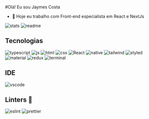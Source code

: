 
#Olá! Eu sou Jaymes Costa

- 🔭 Hoje eu trabalho com  Front-end especialista em React e NextJs

<img src="https://github-readme-stats.vercel.app/api?username=jaaymes&theme=blue-green" alt="stats"  />

<img src="https://github-readme-stats.vercel.app/api/top-langs/?username=jaaymes&theme=blue-green" alt="readme"  />

<h2>
Tecnologias
</h2>
 <img src="https://img.shields.io/badge/TypeScript-007ACC?style=for-the-badge&logo=typescript&logoColor=white" alt="typescript"  />
 <img src="https://img.shields.io/badge/JavaScript-323330?style=for-the-badge&logo=javascript&logoColor=F7DF1E" alt="js"  />
  <img src="https://img.shields.io/badge/HTML5-E34F26?style=for-the-badge&logo=html5&logoColor=white" alt="html"  />
 <img src="https://img.shields.io/badge/CSS3-1572B6?style=for-the-badge&logo=css3&logoColor=white" alt="css"  />
 <img src="https://img.shields.io/badge/React-20232A?style=for-the-badge&logo=react&logoColor=61DAFB" alt="React"  />
 <img src="https://img.shields.io/badge/React_Native-20232A?style=for-the-badge&logo=react&logoColor=61DAFB" alt="native"  />
 <img src="https://img.shields.io/badge/Tailwind_CSS-38B2AC?style=for-the-badge&logo=tailwind-css&logoColor=white" alt="tailwind"  />
 <img src="https://img.shields.io/badge/styled--components-DB7093?style=for-the-badge&logo=styled-components&logoColor=whitee" alt="styled"  />
 <img src="https://img.shields.io/badge/Material--UI-0081CB?style=for-the-badge&logo=material-ui&logoColor=white" alt="material"  />
 <img src="https://img.shields.io/badge/Redux-593D88?style=for-the-badge&logo=redux&logoColor=white" alt="redux"  />
 <img src="https://img.shields.io/badge/Shell_Script-121011?style=for-the-badge&logo=gnu-bash&logoColor=white" alt="terminal"  />
 
 
 <h2>
 IDE
 </h2>
 <img src="https://img.shields.io/badge/Visual_Studio_Code-0078D4?style=for-the-badge&logo=visual%20studio%20code&logoColor=white" alt="vscode"  />
 
 <h2>
 Linters 🧐
 </h2>
 <img src="https://img.shields.io/badge/eslint-3A33D1?style=for-the-badge&logo=eslint&logoColor=white" alt="eslint"  />
 <img src="https://img.shields.io/badge/prettier-1A2C34?style=for-the-badge&logo=prettier&logoColor=F7BA3E" alt="prettier"  />
 
